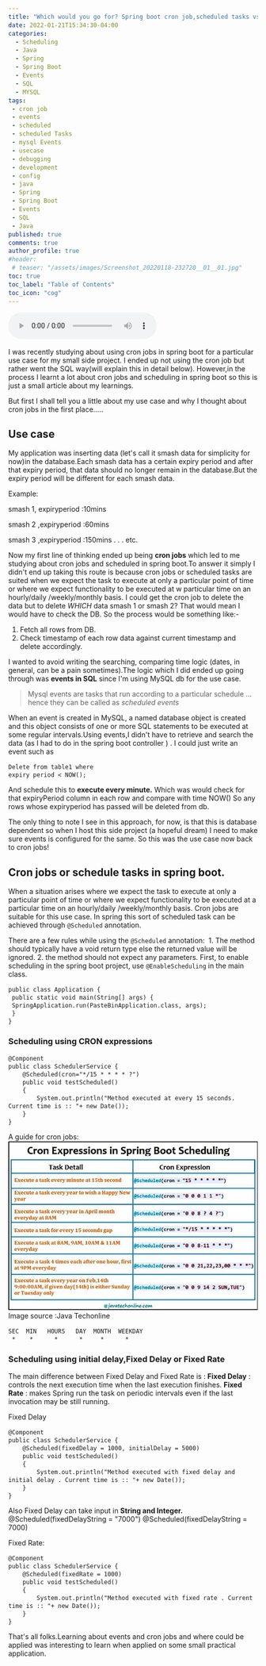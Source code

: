 ```yaml
---
title: "Which would you go for? Spring boot cron job,scheduled tasks vs Events in Mysql."
date: 2022-01-21T15:34:30-04:00
categories:
  - Scheduling 
  - Java
  - Spring
  - Spring Boot
  - Events
  - SQL
  - MYSQL
tags:
 - cron job
 - events
 - scheduled
 - scheduled Tasks
 - mysql Events
 - usecase
 - debugging
 - development
 - config
 - java
 - Spring
 - Spring Boot
 - Events
 - SQL
 - Java
published: true
comments: true
author_profile: true
#header:
 # teaser: "/assets/images/Screenshot_20220118-232720__01__01.jpg"
toc: true
toc_label: "Table of Contents"
toc_icon: "cog"
---
```


<audio controls>
  <source src="/assets/audio/springBootCronEventsMysqlau.mp3" type="audio/mp3">
</audio>
 
I was recently studying about using cron jobs in spring boot for a particular use case for my small side project. I ended up not using the cron job but rather went the SQL way(will explain this in detail below). However,in the process I learnt a lot about cron jobs and scheduling in spring boot so this is just a small article about my learnings.

But first I shall tell you a little about my use case and why I thought about cron jobs in the first place…..

## Use case 

My application was inserting data (let's call it smash data  for simplicity for now)in the database.Each smash data has a certain expiry period and after that expiry period, that data should no longer remain in the database.But the expiry period will be different for each smash data.

Example:


smash 1, expiryperiod :10mins

smash 2 ,expiryperiod :60mins

smash 3 ,expiryperiod :150mins
.
.
.
etc.


Now my first line of thinking ended up being **cron jobs** which led to me studying about cron jobs and scheduled in spring boot.To answer it simply I didn't end up taking this route is because cron jobs or scheduled tasks are  suited when we expect the task to execute at only a particular point of time or where we expect functionality to be executed at w particular time on an hourly/daily /weekly/monthly basis.
I could get the cron job to delete the data but to delete _WHICH_ data smash 1 or smash 2? That would mean I would have to check the DB.
So the process would be something like:-
1. Fetch all rows from DB.
2. Check timestamp of each row data against current timestamp and delete accordingly.


I wanted to avoid writing the searching, comparing time logic (dates, in general, can be a pain sometimes).The logic which I did ended up going through was **events in SQL** since I'm using MySQL db for the use case.

> Mysql events are tasks that run according to a particular schedule …hence they can be called as _scheduled events_


When an event is created in MySQL, a named database object is created and this object consists of one or more SQL statements to be executed at some regular intervals.Using events,I didn't have to retrieve and search the data (as I had to do in the spring boot controller ) . I could just write an event such as 

```
Delete from table1 where 
expiry period < NOW();
```

And schedule this to **execute every minute.**
Which was would check for that expiryPeriod column in each row and compare with time NOW() So any rows whose expiryperiod has passed will be deleted from db.

The only thing to note  I see in this approach, for now, is that this is database dependent so when I host this side project (a hopeful dream) I need to make sure events is configured for the same.
So this was the use case now back to cron jobs!


## Cron jobs or schedule tasks in spring boot.

When a situation arises where we expect the task to execute at only a particular point of time or where we expect functionality to be executed at a particular time on an hourly/daily /weekly/monthly basis. Cron jobs are suitable for this use case.
In spring this sort of scheduled task can be achieved through ```@Scheduled``` annotation.

There are a few rules while using the ```@Scheduled``` annotation:
 1. The method should typically have a void return type else the returned value will be ignored.
 2. the method should not expect any parameters.
First, to enable scheduling in the spring boot project, use ```@EnableScheduling``` in the main class.

```
public class Application {
 public static void main(String[] args) {
 SpringApplication.run(PasteBinApplication.class, args);
 }
}
```


### Scheduling using CRON expressions 

```
@Component
public class SchedulerService {
    @Scheduled(cron="*/15 * * * * ?")
    public void testScheduled()
    {
        System.out.println("Method executed at every 15 seconds. Current time is :: "+ new Date());
    }
}

```

A guide for cron jobs:
![cron](/assets/images/cron.jpg)
Image source :Java Techonline

```
SEC  MIN   HOURS   DAY  MONTH  WEEKDAY 
 *    *      *      *     *      *
```
 
### Scheduling using initial delay,Fixed Delay or Fixed Rate 
The main difference between Fixed Delay and Fixed Rate is :
**Fixed Delay** : controls the next execution time when the last execution finishes.
**Fixed Rate** : makes Spring run the task on periodic intervals even if the last invocation may be still running.

Fixed Delay 

```
@Component
public class SchedulerService {
    @Scheduled(fixedDelay = 1000, initialDelay = 5000)
    public void testScheduled()
    {
        System.out.println("Method executed with fixed delay and initial delay . Current time is :: "+ new Date());
    }
}
```


Also Fixed Delay can take input in **String and Integer.**
@Scheduled(fixedDelayString = "7000")
@Scheduled(fixedDelayString = 7000)

Fixed Rate:
```
@Component
public class SchedulerService {
    @Scheduled(fixedRate = 1000)
    public void testScheduled()
    {
        System.out.println("Method executed with fixed rate . Current time is :: "+ new Date());
    }
}
```
That's all folks.Learning about events and cron jobs and where could be applied was interesting to learn when applied on some small practical application.

